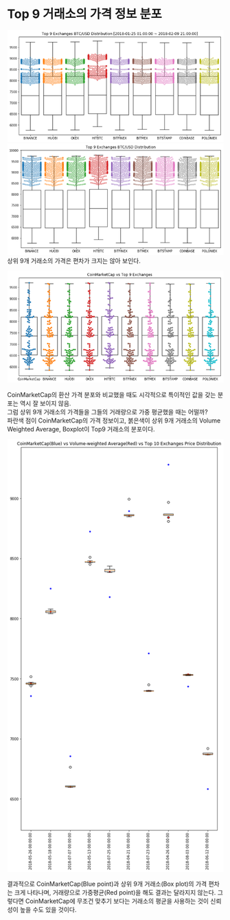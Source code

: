 # Top 9 거래소의 가격 정보 분포  
![alt_text](./Images/Top9_01.png) 
![alt_text](./Images/Top9_02.png) 
상위 9개 거래소의 가격은 편차가 크지는 않아 보인다.  

![alt_text](./Images/CMCvsTop9.png)  

CoinMarketCap의 환산 가격 분포와 비교했을 때도 시각적으로 특이적인 값을 갖는 분포는 역시 잘 보이지 않음.  
그럼 상위 9개 거래소의 가격들을 그들의 거래량으로 가중 평균했을 때는 어떨까?  
파란색 점이 CoinMarketCap의 가격 정보이고, 붉은색이 상위 9개 거래소의 Volume Weighted Average, Boxplot이 Top9 거래소의 분포이다.  

![alt_text](./Images/CMCvsmean_10.png)  

결과적으로 CoinMarketCap(Blue point)과 상위 9개 거래소(Box plot)의 가격 편차는 크게 나타나며, 거래량으로 가중평균(Red point)을 해도 결과는 달라지지 않는다. 그렇다면 CoinMarketCap에 무조건 맞추기 보다는 거래소의 평균을 사용하는 것이 신뢰성이 높을 수도 있을 것이다.